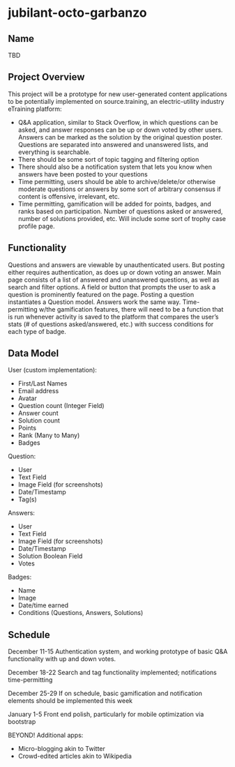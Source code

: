 # jubilant-octo-garbanzo

## Name

TBD

## Project Overview

This project will be a prototype for new user-generated content applications to be potentially implemented on source.training, an electric-utility industry eTraining platform:
* Q&A application, similar to Stack Overflow, in which questions can be asked, and answer responses can be up or down voted by other users. Answers can be marked as the solution by the original question poster. Questions are separated into answered and unanswered lists, and everything is searchable.
* There should be some sort of topic tagging and filtering option
* There should also be a notification system that lets you know when answers have been posted to your questions
* Time permitting, users should be able to archive/delete/or otherwise moderate questions or answers by some sort of arbitrary consensus if content is offensive, irrelevant, etc.
* Time permitting, gamification will be added for points, badges, and ranks based on participation. Number of questions asked or answered, number of solutions provided, etc. Will include some sort of trophy case profile page.

## Functionality

Questions and answers are viewable by unauthenticated users. But posting either requires authentication, as does up or down voting an answer.
Main page consists of a list of answered and unanswered questions, as well as search and filter options.
A field or button that prompts the user to ask a question is prominently featured on the page. Posting a question instantiates a Question model. Answers work the same way.
Time-permitting w/the gamification features, there will need to be a function that is run whenever activity is saved to the platform that compares the user’s stats (# of questions asked/answered, etc.) with success conditions for each type of badge.

## Data Model
User (custom implementation):
* First/Last Names
* Email address
* Avatar
* Question count (Integer Field)
* Answer count
* Solution count
* Points
* Rank (Many to Many)
* Badges

Question:
* User
* Text Field
* Image Field (for screenshots)
* Date/Timestamp
* Tag(s)

Answers:
* User
* Text Field
* Image Field (for screenshots)
* Date/Timestamp
* Solution Boolean Field
* Votes

Badges:
* Name
* Image
* Date/time earned
* Conditions (Questions, Answers, Solutions)

## Schedule

December 11-15
Authentication system, and working prototype of basic Q&A functionality with up and down votes.

December 18-22
Search and tag functionality implemented; notifications time-permitting

December 25-29
If on schedule, basic gamification and notification elements should be implemented this week

January 1-5
Front end polish, particularly for mobile optimization via bootstrap

BEYOND!
Additional apps:
* Micro-blogging akin to Twitter
* Crowd-edited articles akin to Wikipedia

